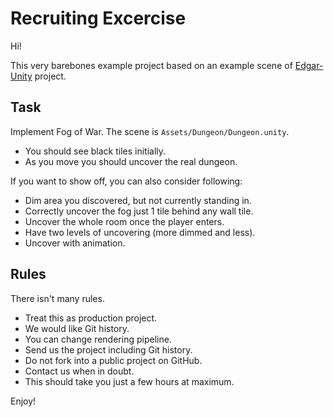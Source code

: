 # Recruiting Excercise

Hi!

This very barebones example project based on an example scene of [Edgar-Unity](https://github.com/OndrejNepozitek/Edgar-Unity) project.

## Task

Implement Fog of War. The scene is `Assets/Dungeon/Dungeon.unity`.

* You should see black tiles initially.
* As you move you should uncover the real dungeon.

If you want to show off, you can also consider following:

* Dim area you discovered, but not currently standing in. 
* Correctly uncover the fog just 1 tile behind any wall tile.
* Uncover the whole room once the player enters.
* Have two levels of uncovering (more dimmed and less).
* Uncover with animation.

## Rules

There isn't many rules.

* Treat this as production project.
* We would like Git history.
* You can change rendering pipeline.
* Send us the project including Git history.
* Do not fork into a public project on GitHub.
* Contact us when in doubt.
* This should take you just a few hours at maximum.

Enjoy!
